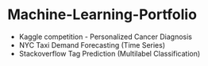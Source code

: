 # Machine-Learning-Portfolio

* Kaggle competition - Personalized Cancer Diagnosis
* NYC Taxi Demand Forecasting (Time Series)
* Stackoverflow Tag Prediction (Multilabel Classification)
